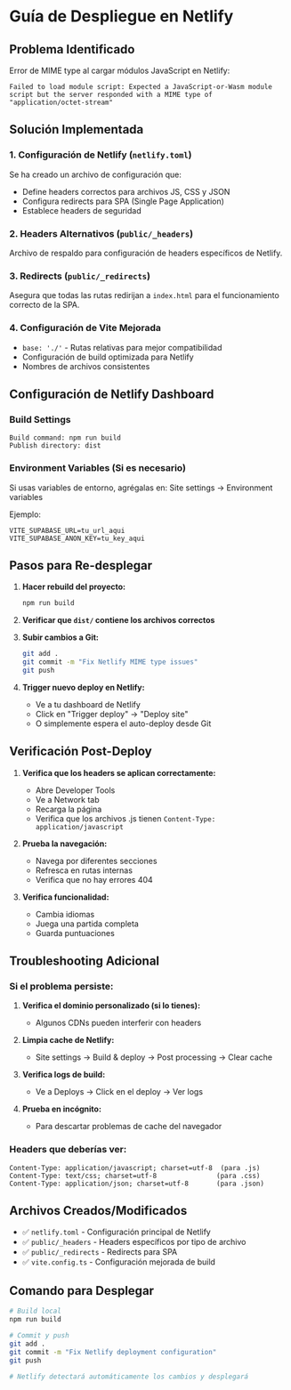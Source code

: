 # Guía de Despliegue en Netlify

## Problema Identificado
Error de MIME type al cargar módulos JavaScript en Netlify:
```
Failed to load module script: Expected a JavaScript-or-Wasm module script but the server responded with a MIME type of "application/octet-stream"
```

## Solución Implementada

### 1. Configuración de Netlify (`netlify.toml`)
Se ha creado un archivo de configuración que:
- Define headers correctos para archivos JS, CSS y JSON
- Configura redirects para SPA (Single Page Application)
- Establece headers de seguridad

### 2. Headers Alternativos (`public/_headers`)
Archivo de respaldo para configuración de headers específicos de Netlify.

### 3. Redirects (`public/_redirects`)
Asegura que todas las rutas redirijan a `index.html` para el funcionamiento correcto de la SPA.

### 4. Configuración de Vite Mejorada
- `base: './'` - Rutas relativas para mejor compatibilidad
- Configuración de build optimizada para Netlify
- Nombres de archivos consistentes

## Configuración de Netlify Dashboard

### Build Settings
```
Build command: npm run build
Publish directory: dist
```

### Environment Variables (Si es necesario)
Si usas variables de entorno, agrégalas en:
Site settings → Environment variables

Ejemplo:
```
VITE_SUPABASE_URL=tu_url_aqui
VITE_SUPABASE_ANON_KEY=tu_key_aqui
```

## Pasos para Re-desplegar

1. **Hacer rebuild del proyecto:**
   ```bash
   npm run build
   ```

2. **Verificar que `dist/` contiene los archivos correctos**

3. **Subir cambios a Git:**
   ```bash
   git add .
   git commit -m "Fix Netlify MIME type issues"
   git push
   ```

4. **Trigger nuevo deploy en Netlify:**
   - Ve a tu dashboard de Netlify
   - Click en "Trigger deploy" → "Deploy site"
   - O simplemente espera el auto-deploy desde Git

## Verificación Post-Deploy

1. **Verifica que los headers se aplican correctamente:**
   - Abre Developer Tools
   - Ve a Network tab
   - Recarga la página
   - Verifica que los archivos .js tienen `Content-Type: application/javascript`

2. **Prueba la navegación:**
   - Navega por diferentes secciones
   - Refresca en rutas internas
   - Verifica que no hay errores 404

3. **Verifica funcionalidad:**
   - Cambia idiomas
   - Juega una partida completa
   - Guarda puntuaciones

## Troubleshooting Adicional

### Si el problema persiste:

1. **Verifica el dominio personalizado (si lo tienes):**
   - Algunos CDNs pueden interferir con headers

2. **Limpia cache de Netlify:**
   - Site settings → Build & deploy → Post processing → Clear cache

3. **Verifica logs de build:**
   - Ve a Deploys → Click en el deploy → Ver logs

4. **Prueba en incógnito:**
   - Para descartar problemas de cache del navegador

### Headers que deberías ver:
```
Content-Type: application/javascript; charset=utf-8  (para .js)
Content-Type: text/css; charset=utf-8               (para .css)
Content-Type: application/json; charset=utf-8       (para .json)
```

## Archivos Creados/Modificados

- ✅ `netlify.toml` - Configuración principal de Netlify
- ✅ `public/_headers` - Headers específicos por tipo de archivo
- ✅ `public/_redirects` - Redirects para SPA
- ✅ `vite.config.ts` - Configuración mejorada de build

## Comando para Desplegar

```bash
# Build local
npm run build

# Commit y push
git add .
git commit -m "Fix Netlify deployment configuration"
git push

# Netlify detectará automáticamente los cambios y desplegará
```